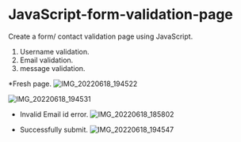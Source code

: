 # JavaScript-form-validation-page
Create a form/ contact validation page using JavaScript. 
1. Username validation.
2. Email validation.
3. message validation.

*Fresh page.
![IMG_20220618_194522](https://user-images.githubusercontent.com/94923357/174442677-64944925-44a9-47da-8808-e645565b34e8.jpg)

![IMG_20220618_194531](https://user-images.githubusercontent.com/94923357/174442807-d4de8cb2-278a-4fa8-96f8-57d8796898b0.jpg)

* Invalid Email id error.
![IMG_20220618_185802](https://user-images.githubusercontent.com/94923357/174442333-115b4bc1-22fa-4bf8-9490-f31157c588d9.jpg)

* Successfully submit.
![IMG_20220618_194547](https://user-images.githubusercontent.com/94923357/174442617-12322d01-792a-4f3c-9b2f-857afed47521.jpg)
